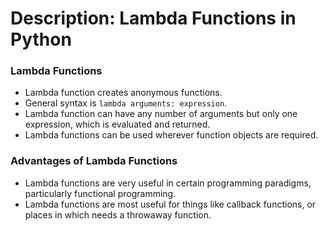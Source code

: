 # Description: Lambda Functions in Python

### Lambda Functions
* Lambda function creates anonymous functions.
* General syntax is `lambda arguments: expression`.
* Lambda function can have any number of arguments but only one expression, which is evaluated and returned.
* Lambda functions can be used wherever function objects are required.

### Advantages of Lambda Functions
* Lambda functions are very useful in certain programming paradigms, particularly functional programming.
* Lambda functions are most useful for things like callback functions, or places in which needs a throwaway function.
